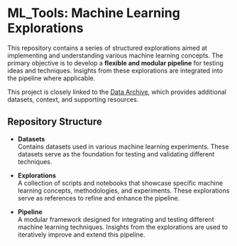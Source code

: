 # ML_Tools: Machine Learning Explorations  

This repository contains a series of structured explorations aimed at implementing and understanding various machine learning concepts. The primary objective is to develop a **flexible and modular pipeline** for testing ideas and techniques. Insights from these explorations are integrated into the pipeline where applicable.  

This project is closely linked to the [Data Archive](https://github.com/rhyslwells/Data-Archive), which provides additional datasets, context, and supporting resources.  

## Repository Structure  

- **Datasets**  
  Contains datasets used in various machine learning experiments. These datasets serve as the foundation for testing and validating different techniques.  

- **Explorations**  
  A collection of scripts and notebooks that showcase specific machine learning concepts, methodologies, and experiments. These explorations serve as references to refine and enhance the pipeline.  

- **Pipeline**  
  A modular framework designed for integrating and testing different machine learning techniques. Insights from the explorations are used to iteratively improve and extend this pipeline.  
